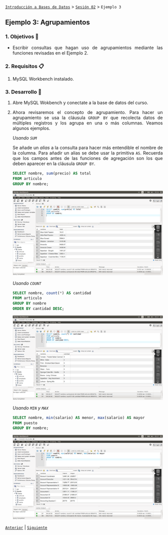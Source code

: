 [`Introducción a Bases de Datos`](../../Readme.md) > [`Sesión 02`](../Readme.md) > `Ejemplo 3`

## Ejemplo 3: Agrupamientos

<div style="text-align: justify;">

### 1. Objetivos :dart:

- Escribir consultas que hagan uso de agrupamientos mediante las funciones revisadas en el Ejemplo 2.

### 2. Requisitos :clipboard:

1. MySQL Workbench instalado.

### 3. Desarrollo :rocket:

1. Abre MySQL Wokbench y conectate a la base de datos del curso.

2. Ahora revisaremos el concepto de agrupamiento. Para hacer un agrupamiento se usa la cláusula `GROUP BY` que recolecta datos de múltiples registros y los agrupa en una o más columnas. Veamos algunos ejemplos.

   *Usando `SUM`*
   
   Se añade un *alias* a la consulta para hacer más entendible el nombre de la columna. Para añadir un alias se debe usar la primitiva `AS`. Recuerda que los campos antes de las funciones de agregación son los que deben aparecer en la cláusula `GROUP BY`.

   ```sql
   SELECT nombre, sum(precio) AS total
   FROM articulo
   GROUP BY nombre;
   ```
   
   ![imagen](imagenes/s2we31.png)
   
   *Usando `COUNT`*

   ```sql
   SELECT nombre, count(*) AS cantidad
   FROM articulo
   GROUP BY nombre
   ORDER BY cantidad DESC;
   ```
   
   ![imagen](imagenes/s2we32.png)
   
   *Usando `MIN` y `MAX`*
   
   ```sql
   SELECT nombre, min(salario) AS menor, max(salario) AS mayor
   FROM puesto
   GROUP BY nombre;
   ```

   ![imagen](imagenes/s2we33.png)

[`Anterior`](../Readme.md#agrupamientos) | [`Siguiente`](../Reto-03/Readme.md)         

</div>   
